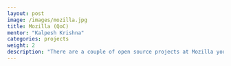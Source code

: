 ```yaml
---
layout: post
image: /images/mozilla.jpg
title: Mozilla (QoC)
mentor: "Kalpesh Krishna"
categories: projects
weight: 2
description: "There are a couple of open source projects at Mozilla you could work on. A UI revamp and few more features needed for <a href="https://github.com/mozilla/wptview">wptview</a>. Another project needing contributors is <a href="https://wiki.mozilla.org/EngineeringProductivity/Projects/Perfherder">Perfherder</a>, which monitors performance tests on Firefox."
---
```

